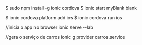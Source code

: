 
$ sudo npm install -g ionic cordova
$ ionic start myBlank blank


$ ionic cordova platform add ios
$ ionic cordova run ios

//inicia o app no browser
ionic serve --lab

//gera o serviço de carros
ionic g provider carros.service